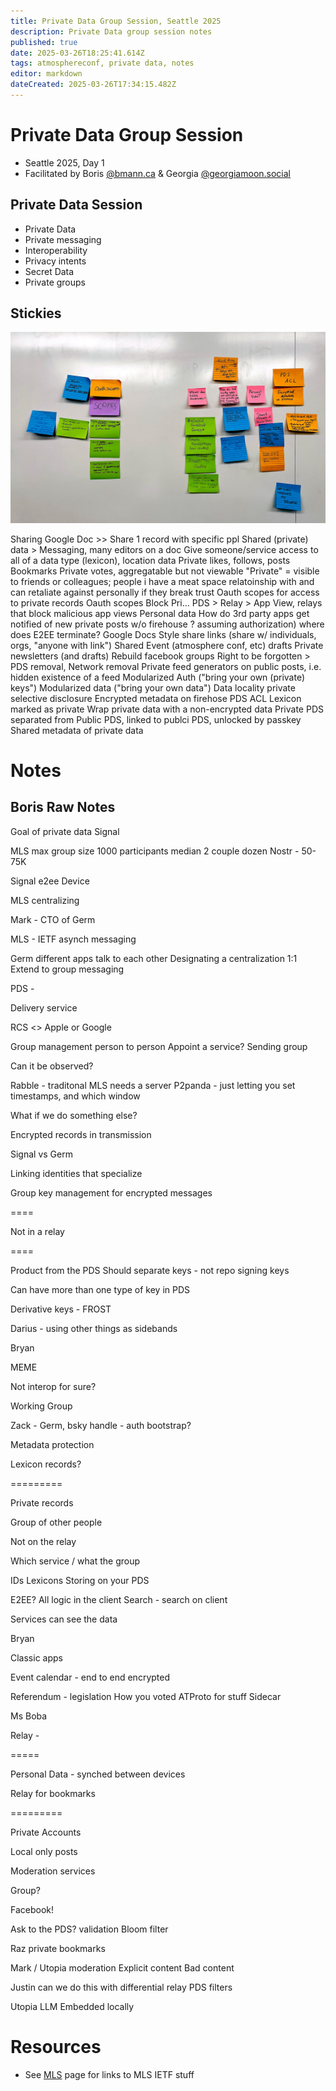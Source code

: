 ```yaml
---
title: Private Data Group Session, Seattle 2025
description: Private Data group session notes
published: true
date: 2025-03-26T18:25:41.614Z
tags: atmosphereconf, private data, notes
editor: markdown
dateCreated: 2025-03-26T17:34:15.482Z
---
```


# Private Data Group Session

* Seattle 2025, Day 1
* Facilitated by Boris [@bmann.ca](https://bsky.app/profile/bmann.ca) & Georgia [@georgiamoon.social](https://bsky.app/profile/georgiamoon.social)

## Private Data Session

* Private Data
* Private messaging 
* Interoperability 
* Privacy intents
* Secret Data
* Private groups

## Stickies

![privacy-stickies.jpg](/assets/privacy-stickies.jpg)

Sharing Google Doc >> Share 1 record with specific ppl
Shared (private) data > Messaging, many editors on a doc
Give someone/service access to all of a data type (lexicon), location data
Private likes, follows, posts
Bookmarks
Private votes, aggregatable but not viewable
"Private" = visible to friends or colleagues; people i have a meat space relatoinship with and can retaliate against personally if they break trust
Oauth scopes for access to private records
Oauth scopes
Block Pri... PDS > Relay > App View, relays that block malicious app views
Personal data
How do 3rd party apps get notified of new private posts w/o firehouse ? assuming authorization)
where does E2EE terminate?
Google Docs Style share links (share w/ individuals, orgs, "anyone with link")
Shared Event (atmosphere conf, etc) drafts
Private newsletters (and drafts)
Rebuild facebook groups
Right to be forgotten > PDS removal, Network removal
Private feed generators on public posts, i.e. hidden existence of a feed
Modularized Auth ("bring your own (private) keys")
Modularized data ("bring your own data")
Data locality
private selective disclosure
Encrypted metadata on firehose
PDS ACL
Lexicon marked as private
Wrap private data with a non-encrypted data
Private PDS separated from Public PDS, linked to publci PDS, unlocked by passkey
Shared metadata of private data

# Notes

## Boris Raw Notes

Goal of private data 
Signal 


MLS
max group size 
1000 participants 
median 2
couple dozen 
Nostr - 50-75K

Signal 
e2ee
Device 

MLS
 centralizing 

Mark - CTO of Germ 

MLS - IETF
asynch messaging

Germ
different apps talk to each other
Designating a centralization 
1:1
Extend to group messaging 

PDS - 

Delivery service 

RCS <> Apple or Google

Group management 
person to person 
Appoint a service?
Sending group

Can it be observed?

Rabble - traditonal MLS needs a server
P2panda - just letting you set timestamps, and which window 

What if we do something else?

Encrypted records in transmission 

Signal vs 
Germ 

Linking identities that specialize 

Group key management for encrypted messages 

====

Not in a relay

====

Product from the PDS
Should separate keys - not repo signing keys

Can have more than one type of key in PDS

Derivative keys - FROST

Darius - using other things as sidebands

Bryan 

MEME

Not interop for sure?

Working Group

Zack - Germ, bsky handle - auth bootstrap?

Metadata protection 

Lexicon records?

=========

Private records 

Group of other people

Not on the relay

Which service / what the group 


IDs
Lexicons 
Storing on your PDS

E2EE?
All logic in the client 
Search - search on client 

Services can see the data 

Bryan 

Classic apps

Event calendar - end to end encrypted 

Referendum - legislation 
How you voted 
ATProto for stuff 
Sidecar 

Ms Boba

Relay - 

=====

Personal Data - synched between devices 

Relay for bookmarks 

=========

Private Accounts 

Local only posts 

Moderation services 

Group?

Facebook!

Ask to the PDS?
validation
Bloom filter 

Raz
private bookmarks 

Mark / Utopia
moderation 
Explicit content 
Bad content 

Justin 
can we do this with differential relay PDS filters 

Utopia 
 LLM 
Embedded locally 


# Resources

* See [MLS](/mls) page for links to MLS IETF stuff